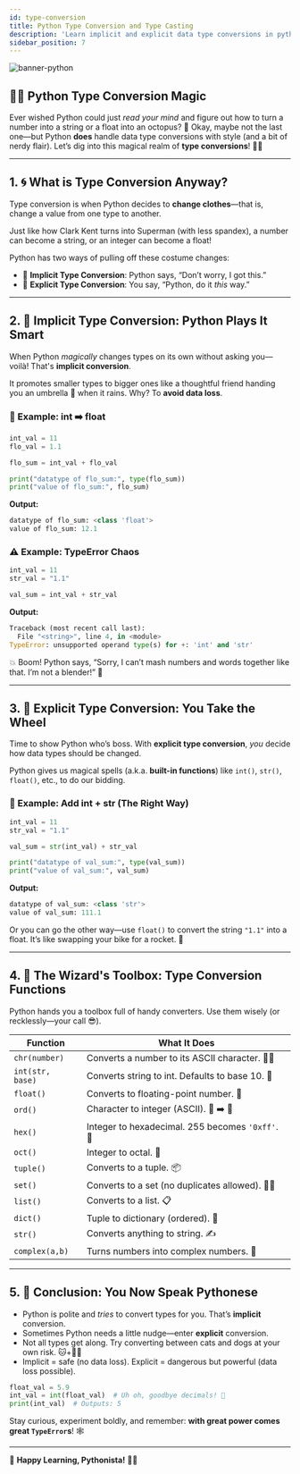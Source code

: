 ```yaml
---
id: type-conversion
title: Python Type Conversion and Type Casting
description: 'Learn implicit and explicit data type conversions in python.'
sidebar_position: 7
---
```

![banner-python](@site/static/img/kits/python/banner-python.png)

## 🧙‍♂️ Python Type Conversion Magic

Ever wished Python could just *read your mind* and figure out how to turn a number into a string or a float into an octopus? 🐙 Okay, maybe not the last one—but Python **does** handle data type conversions with style (and a bit of nerdy flair). Let’s dig into this magical realm of **type conversions**! 🎩✨

---

## 1. 🌀 What is Type Conversion Anyway?

Type conversion is when Python decides to **change clothes**—that is, change a value from one type to another.

Just like how Clark Kent turns into Superman (with less spandex), a number can become a string, or an integer can become a float!

Python has two ways of pulling off these costume changes:

- 🦄 **Implicit Type Conversion**: Python says, “Don’t worry, I got this.”
- 💪 **Explicit Type Conversion**: You say, “Python, do it *this* way.”

---

## 2. 🦄 Implicit Type Conversion: Python Plays It Smart

When Python *magically* changes types on its own without asking you—voilà! That's **implicit conversion**.

It promotes smaller types to bigger ones like a thoughtful friend handing you an umbrella 🌂 when it rains. Why? To **avoid data loss**.

### 🧪 Example: int ➡️ float

```python
int_val = 11
flo_val = 1.1

flo_sum = int_val + flo_val

print("datatype of flo_sum:", type(flo_sum))
print("value of flo_sum:", flo_sum)
```

**Output:**

```py
datatype of flo_sum: <class 'float'>
value of flo_sum: 12.1
```

### ⚠️ Example: TypeError Chaos

```python
int_val = 11
str_val = "1.1"

val_sum = int_val + str_val
```

**Output:**

```py
Traceback (most recent call last):
  File "<string>", line 4, in <module>
TypeError: unsupported operand type(s) for +: 'int' and 'str'
```

💥 Boom! Python says, “Sorry, I can’t mash numbers and words together like that. I’m not a blender!” 🥤

---

## 3. 💪 Explicit Type Conversion: You Take the Wheel

Time to show Python who’s boss. With **explicit type conversion**, *you* decide how data types should be changed.

Python gives us magical spells (a.k.a. **built-in functions**) like `int()`, `str()`, `float()`, etc., to do our bidding.

### 🎩 Example: Add int + str (The Right Way)

```python
int_val = 11
str_val = "1.1"

val_sum = str(int_val) + str_val

print("datatype of val_sum:", type(val_sum))
print("value of val_sum:", val_sum)
```

**Output:**

```py
datatype of val_sum: <class 'str'>
value of val_sum: 111.1
```

Or you can go the other way—use `float()` to convert the string `"1.1"` into a float. It’s like swapping your bike for a rocket. 🚀

---

## 4. 🧰 The Wizard's Toolbox: Type Conversion Functions

Python hands you a toolbox full of handy converters. Use them wisely (or recklessly—your call 😎).

| Function       | What It Does                                            |
|----------------|---------------------------------------------------------|
| `chr(number)`  | Converts a number to its ASCII character. 🧙‍♂️          |
| `int(str, base)` | Converts string to int. Defaults to base 10. 🔢        |
| `float()`      | Converts to floating-point number. 🐠                    |
| `ord()`        | Character to integer (ASCII). 🔡 ➡️ 🔢                    |
| `hex()`        | Integer to hexadecimal. 255 becomes `'0xff'`. 💾        |
| `oct()`        | Integer to octal. 🐙                                     |
| `tuple()`      | Converts to a tuple. 📦                                 |
| `set()`        | Converts to a set (no duplicates allowed). 🚫🔁         |
| `list()`       | Converts to a list. 📋                                   |
| `dict()`       | Tuple to dictionary (ordered). 📖                        |
| `str()`        | Converts anything to string. ✍️                         |
| `complex(a,b)` | Turns numbers into complex numbers. 🧠                  |

---

## 5. 🎉 Conclusion: You Now Speak Pythonese

- Python is polite and *tries* to convert types for you. That’s **implicit** conversion.
- Sometimes Python needs a little nudge—enter **explicit** conversion.
- Not all types get along. Try converting between cats and dogs at your own risk. 🐱+🐶❌
- Implicit = safe (no data loss). Explicit = dangerous but powerful (data loss possible).

```python
float_val = 5.9
int_val = int(float_val)  # Uh oh, goodbye decimals! 👋
print(int_val)  # Outputs: 5
```

Stay curious, experiment boldly, and remember: **with great power comes great `TypeError`s**! 🕸️

---

🧠 **Happy Learning, Pythonista!** 🐍✨

